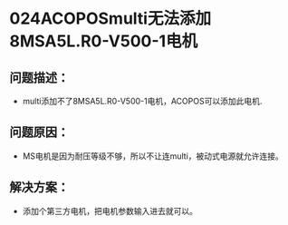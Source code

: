 # 024ACOPOSmulti无法添加8MSA5L.R0-V500-1电机
## 问题描述：
- multi添加不了8MSA5L.R0-V500-1电机，ACOPOS可以添加此电机.

## 问题原因：
- MS电机是因为耐压等级不够，所以不让连multi，被动式电源就允许连接。 

## 解决方案：
- 添加个第三方电机，把电机参数输入进去就可以。
